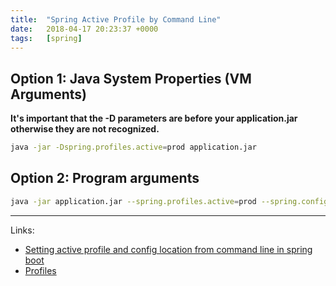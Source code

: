```yaml
---
title:  "Spring Active Profile by Command Line"
date:   2018-04-17 20:23:37 +0000
tags:   [spring]
---
```


## Option 1: Java System Properties (VM Arguments)

**It's important that the -D parameters are before your application.jar otherwise they are not recognized.**

```sh
java -jar -Dspring.profiles.active=prod application.jar
```

## Option 2: Program arguments

```sh
java -jar application.jar --spring.profiles.active=prod --spring.config.location=c:\config
```

---
Links:
- [Setting active profile and config location from command line in spring boot](https://stackoverflow.com/questions/31038250/setting-active-profile-and-config-location-from-command-line-in-spring-boot)
- [Profiles](https://docs.spring.io/spring-boot/docs/current/reference/html/boot-features-profiles.html)